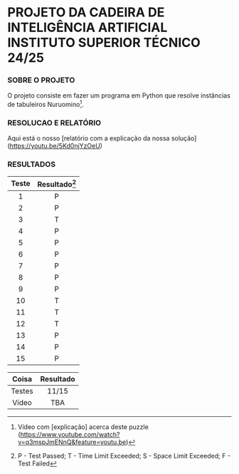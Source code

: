 # PROJETO DA CADEIRA DE INTELIGÊNCIA ARTIFICIAL INSTITUTO SUPERIOR TÉCNICO 24/25

### SOBRE O PROJETO

O projeto consiste em fazer um programa em Python que resolve instâncias de tabuleiros Nuruomino[^1].

### RESOLUCAO E RELATÓRIO

Aqui está o nosso [relatório com a explicação da nossa solução] (https://youtu.be/5Kd0njYzOeU)

### RESULTADOS

| Teste | Resultado[^2] |
|:-----:|:---------:|
| 1     | P         |
| 2     | P         |
| 3     | T         |
| 4     | P         |
| 5     | P         |
| 6     | P         |
| 7     | P         |
| 8     | P         |
| 9     | P         |
| 10    | T         |
| 11    | T         |
| 12    | T         |
| 13    | P         |
| 14    | P         |
| 15    | P         |

| Coisa | Resultado|
| :----:| :-----:  |
| Testes|11/15     | 
| Vídeo |   TBA    | 

[^1]: Vídeo com [explicação] acerca deste puzzle (https://www.youtube.com/watch?v=q3mspJmENnQ&feature=youtu.be)
[^2]: P - Test Passed; T - Time Limit Exceeded; S - Space Limit Exceeded; F - Test Failed

